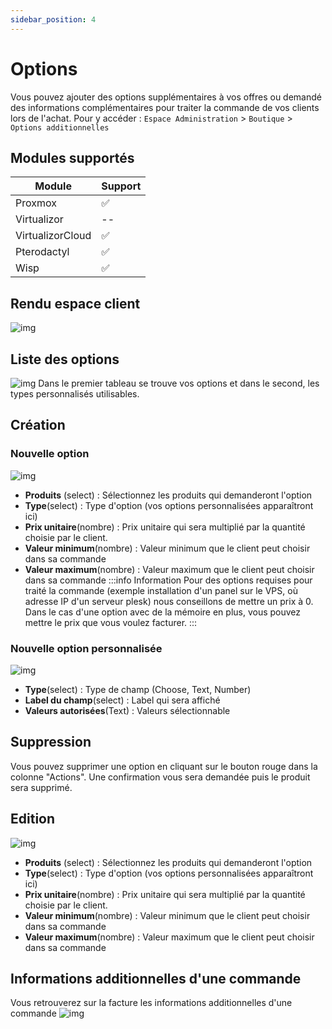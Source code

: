 ```yaml
---
sidebar_position: 4
---
```


# Options
Vous pouvez ajouter des options supplémentaires à vos offres ou demandé des informations complémentaires pour traiter la commande de vos clients lors de l'achat.
Pour y accéder : `Espace Administration` > `Boutique` > `Options additionnelles`
## Modules supportés
| Module           | Support |
|------------------|---------|
| Proxmox          | ✅      |
| Virtualizor      | --      |
| VirtualizorCloud | ✅      |
| Pterodactyl      | ✅      |
| Wisp             | ✅      |

## Rendu espace client
![img](https://media.discordapp.net/attachments/475073153509490689/1049104331049291816/image.png?width=1440&height=243)

## Liste des options
![img](https://media.discordapp.net/attachments/475073153509490689/1048642844962853058/image.png?width=1440&height=442)
Dans le premier tableau se trouve vos options et dans le second, les types personnalisés utilisables.

## Création
### Nouvelle option
![img](https://media.discordapp.net/attachments/475073153509490689/1049099841415950398/image.png)
- **Produits** (select) : Sélectionnez les produits qui demanderont l'option
- **Type**(select) : Type d'option (vos options personnalisées apparaîtront ici)
- **Prix unitaire**(nombre) : Prix unitaire qui sera multiplié par la quantité choisie par le client.
- **Valeur minimum**(nombre) : Valeur minimum que le client peut choisir dans sa commande
- **Valeur maximum**(nombre) : Valeur maximum que le client peut choisir dans sa commande
:::info Information
Pour des options requises pour traité la commande (exemple installation d'un panel sur le VPS, où adresse IP d'un serveur plesk) nous conseillons de mettre un prix à 0. Dans le cas d'une option avec de la mémoire en plus, vous pouvez mettre le prix que vous voulez facturer.
:::
### Nouvelle option personnalisée
![img](https://media.discordapp.net/attachments/475073153509490689/1049089892854018058/image.png?width=1440&height=233)
- **Type**(select) : Type de champ (Choose, Text, Number)
- **Label du champ**(select) : Label qui sera affiché
- **Valeurs autorisées**(Text) : Valeurs sélectionnable

## Suppression
Vous pouvez supprimer une option en cliquant sur le bouton rouge dans la colonne "Actions". Une confirmation vous sera demandée puis le produit sera supprimé.
## Edition
![img](https://media.discordapp.net/attachments/475073153509490689/1049105790981644298/image.png)
- **Produits** (select) : Sélectionnez les produits qui demanderont l'option
- **Type**(select) : Type d'option (vos options personnalisées apparaîtront ici)
- **Prix unitaire**(nombre) : Prix unitaire qui sera multiplié par la quantité choisie par le client.
- **Valeur minimum**(nombre) : Valeur minimum que le client peut choisir dans sa commande
- **Valeur maximum**(nombre) : Valeur maximum que le client peut choisir dans sa commande
## Informations additionnelles d'une commande
Vous retrouverez sur la facture les informations additionnelles d'une commande 
![img](https://media.discordapp.net/attachments/475073153509490689/1049129649994731551/image.png)